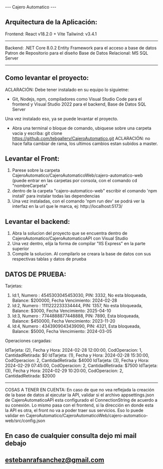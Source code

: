 --- Cajero Automatico ---

Arquitectura de la Aplicación:
-----------------------------

Frontend: 
React v18.2.0 + Vite
Tailwind: v3.4.1

----

Backend: 
.NET Core 8.0.2
Entity Framework para el acceso a base de datos
Patron de Repositorio para el diseño
Base de Datos Relacional: MS SQL Server

----

Como levantar el proyecto:
-------------------------
ACLARACIÓN: Debe tener instalado en su equipo lo siguietne:
- Git, Nodejs, npm, compiladores como Visual Studio Code para el frontend y Visual Studio 2022 para el backend, Base de Datos SQL Server

Una vez instalado eso, ya se puede levantar el proyecto.

- Abra una terminal o bloque de comando, ubiquese sobre una carpeta vacia y escriba: git clone https://github.com/tebgallery/CajeroAutomatico.git
ACLARACIÓN: no hace falta cambiar de rama, los ultimos cambios estan subidos a master.

Levantar el Front:
----------
1) Parese sobre la carpeta CajeroAutomatico/CajeroAutomaticoWeb/cajero-automatico-web (puede entrar en las carpetas por consola, con el comando cd "nombreCarpeta"
2) dentro de la carpeta "cajero-automatico-web" escribir el comando 'npm install' para instalar todas las dependencias
3) Una vez instaladas, con el comando 'npm run dev' se podrá ver la interfaz en la url que le marca, ej: http://localhost:5173/

Levantar el backend:
----------
1) Abra la solucion del proyecto que se encuentra dentro de CajeroAutomatico/CajeroAutomaticoAPI con Visual Studio
2) Una vez dentro, elija la forma de compilar "IIS Express" en la parte superior
3) Compile la solucion. Al compilarlo se creara la base de datos con sus respectivas tablas y datos de prueba

DATOS DE PRUEBA:
----------------

Tarjetas:

1) Id:1, Numero : 4545303045453030, PIN: 3332, No esta bloqueada, Balance: $200000, Fecha Vencimiento: 2024-02-28
2) Id:2, Numero : 1111222233334444, PIN: 1357, No esta bloqueada, Balance: $3000, Fecha Vencimiento: 2025-04-10
3) Id:3, Numero : 7744888877448888, PIN: 7890, Esta bloqueada, Balance: $450000, Fecha Vencimiento: 2023-11-20
3) Id:4, Numero : 4343909043439090, PIN: 4321, Esta bloqueada, Balance: $5000, Fecha Vencimiento: 2024-03-05

Operaciones cargadas:

IdTarjeta: (2), Fecha y Hora: 2024-02-28 12:00:00, CodOperacion: 1, CantidadRetirada: $0
IdTarjeta: (1), Fecha y Hora: 2024-02-28 15:30:00, CodOperacion: 2, CantidadRetirada: $4000
IdTarjeta: (3), Fecha y Hora: 2024-02-29 07:45:00, CodOperacion: 2, CantidadRetirada: $7500
IdTarjeta: (3), Fecha y Hora: 2024-02-29 10:20:00, CodOperacion: 2, CantidadRetirada: $2000

-------------------


COSAS A TENER EN CUENTA:
En caso de que no vea reflejada la creación de la base de datos al ejecutar la API, validar si el archivo appsettings.json de CajeroAutomaticoAPI esta configurado el ConnectionString de acuerdo a su conexión.
Lo mismo pasa con el frontend, si la dirección en donde esta la API es otra, el front no va a poder traer sus servicios. 
Eso lo puede validar en CajeroAutomatico/CajeroAutomaticoWeb/cajero-automatico-web/src/config.json


En caso de cualquier consulta dejo mi mail debajo
----------------------------
estebanrafsanchez@gmail.com
----------------------------
